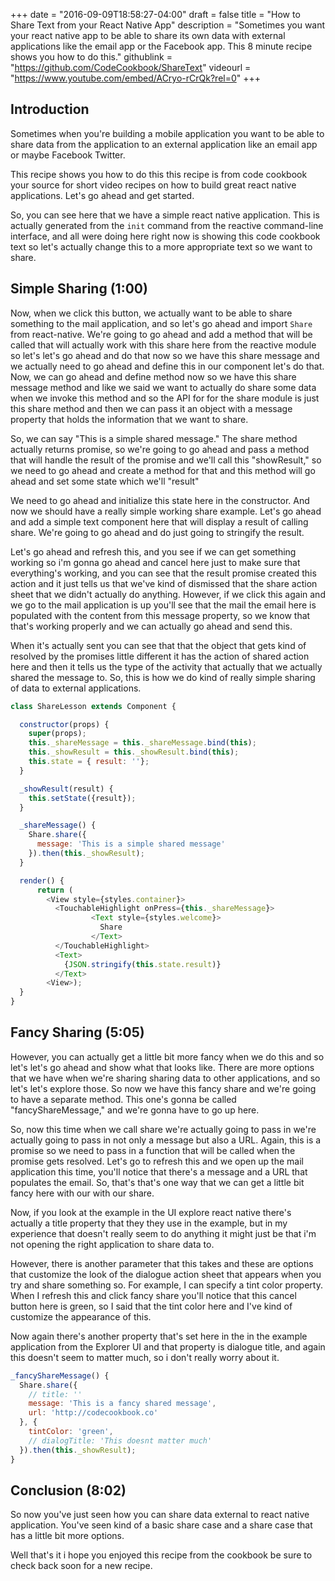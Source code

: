 +++
date = "2016-09-09T18:58:27-04:00"
draft = false
title = "How to Share Text from your React Native App"
description = "Sometimes you want your react native app to be able to share its own data with external applications like the email app or the Facebook app. This 8 minute recipe shows you how to do this."
githublink =  "https://github.com/CodeCookbook/ShareText"
videourl = "https://www.youtube.com/embed/ACryo-rCrQk?rel=0"
+++

## Introduction

Sometimes when you're building a mobile application you want to be able to share data from the application to an external application like an email app or maybe Facebook Twitter.

This recipe shows you how to do this this recipe is from code cookbook your source for short video recipes on how to build great react native applications. Let's go ahead and get started.

So, you can see here that we have a simple react native application. This is actually generated from the `init` command from the reactive command-line interface, and all were doing here right now is showing this code cookbook text so let's actually change this to a more appropriate text so we want to share.

## Simple Sharing (1:00)

Now, when we click this button, we actually want to be able to share something to the mail application, and so let's go ahead and import `Share` from react-native. We're going to go ahead and add a method that will be called that will actually work with this share here from the reactive module so let's let's go ahead and do that now so we have this share message and we actually need to go ahead and define this in our component let's do that. Now, we can go ahead and define method now so we have this share message method and like we said we want to actually do share some data when we invoke this method and so the API for for the share module is just this share method and then we can pass it an object with a message property that holds the information that we want to share.

So, we can say "This is a simple shared message." The share method actually returns promise, so we're going to go ahead and pass a method that will handle the result of the promise and we'll call this "showResult," so we need to go ahead and create a method for that and this method will go ahead and set some state which we'll "result"

We need to go ahead and initialize this state here in the constructor. And now we should have a really simple working share example. Let's go ahead and add a simple text component here that will display a result of calling share. We're going to go ahead and do just going to stringify the result.

Let's go ahead and refresh this, and you see if we can get something working so i'm gonna go ahead and cancel here just to make sure that everything's working, and you can see that the result promise created this action and it just tells us that we've kind of dismissed that the share action sheet that we didn't actually do anything. However, if we click this again and we go to the mail application is up you'll see that the mail the email here is populated with the content from this message property, so we know that that's working properly and we can actually go ahead and send this.

When it's actually sent you can see that that the object that gets kind of resolved by the promises little different it has the action of shared action here and then it tells us the type of the activity that actually that we actually shared the message to. So, this is how we do kind of really simple sharing of data to external applications.

~~~javascript
class ShareLesson extends Component {

  constructor(props) {
    super(props);
    this._shareMessage = this._shareMessage.bind(this);
    this._showResult = this._showResult.bind(this);
    this.state = { result: ''};
  }

  _showResult(result) {
    this.setState({result});
  }

  _shareMessage() {
    Share.share({
      message: 'This is a simple shared message'
    }).then(this._showResult);
  }

  render() {
      return (
        <View style={styles.container}>
          <TouchableHighlight onPress={this._shareMessage}>
                  <Text style={styles.welcome}>
                    Share
                  </Text>
          </TouchableHighlight>
          <Text>
            {JSON.stringify(this.state.result)}
          </Text>
        <View>);
  }
}
~~~

## Fancy Sharing (5:05)

However, you can actually get a little bit more fancy when we do this and so let's let's go ahead and show what that looks like. There are more options that we have when we're sharing sharing data to other applications, and so let's let's explore those. So now we have this fancy share and we're going to have a separate method. This one's gonna be called "fancyShareMessage," and we're gonna have to go up here.

So, now this time when we call share we're actually going to pass in we're actually going to pass in not only a message but also a URL. Again, this is a promise so we need to pass in a function that will be called when the promise gets resolved. Let's go to refresh this and we open up the mail application this time, you'll notice that there's a message and a URL that populates the email. So, that's that's one way that we can get a little bit fancy here with our with our share.

Now, if you look at the example in the UI explore react native there's actually a title property that they they use in the example, but in my experience that doesn't really seem to do anything it might just be that i'm not opening the right application to share data to.

However, there is another parameter that this takes and these are options that customize the look of the dialogue action sheet that appears when you try and share something so. For example, I can specify a tint color property. When I refresh this and click fancy share you'll notice that this cancel button here is green, so I said that the tint color here and I've kind of customize the appearance of this.

Now again there's another property that's set here in the in the example application from the Explorer UI and that property is dialogue title, and again this doesn't seem to matter much, so i don't really worry about it.

~~~javascript
_fancyShareMessage() {
  Share.share({
    // title: ''
    message: 'This is a fancy shared message',
    url: 'http://codecookbook.co'
  }, {
    tintColor: 'green',
    // dialogTitle: 'This doesnt matter much'
  }).then(this._showResult);
}
~~~

## Conclusion (8:02)

So now you've just seen how you can share data external to react native application. You've seen kind of a basic share case and a share case that has a little bit more options.

Well that's it i hope you enjoyed this recipe from the cookbook be sure to check back soon for a new recipe.
